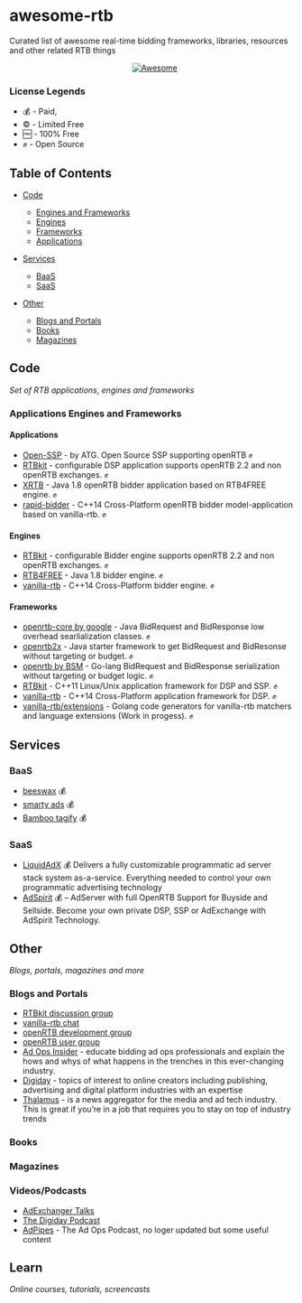 # awesome-rtb
Curated list of awesome real-time bidding frameworks, libraries, resources and other related RTB things


<p align="center">
    <a href="https://github.com/sindresorhus/awesome"><img src="https://cdn.rawgit.com/sindresorhus/awesome/d7305f38d29fed78fa85652e3a63e154dd8e8829/media/badge.svg" alt="Awesome"/></a>
</a>
</p>

### License Legends

- 💰 - Paid,
- ©️ - Limited Free
- 🆓 - 100% Free
- ✊ - Open Source

## Table of Contents

- [Code](#code)
  - [Engines and Frameworks](#applications-engines-and-frameworks)
   - [Engines](#engines)
   - [Frameworks](#frameworks)
   - [Applications](#applications)
   
        
- [Services](#services)
  - [BaaS](#baas)
  - [SaaS](#saas)
- [Other](#other)
  - [Blogs and Portals](#blogs-and-portals)
  - [Books](#books)
  - [Magazines](#magazines)
  





Code
----
*Set of RTB applications, engines and frameworks*

### Applications Engines and Frameworks

#### Applications
* [Open-SSP](https://github.com/ad-tech-group/openssp) - by ATG. Open Source SSP supporting openRTB ✊
* [RTBkit](https://github.com/rtbkit) - configurable DSP application supports openRTB 2.2 and non openRTB exchanges. ✊
* [XRTB](https://github.com/benmfaul/XRTB) - Java 1.8 openRTB bidder application based on RTB4FREE engine. ✊
* [rapid-bidder](https://github.com/vanilla-rtb/rapid-bidder) - C++14 Cross-Platform openRTB bidder model-application based on vanilla-rtb. ✊

#### Engines
* [RTBkit](https://github.com/rtbkit) - configurable Bidder engine supports openRTB 2.2 and non openRTB exchanges. ✊
* [RTB4FREE](http://www.rtb4free.com/) - Java 1.8 bidder engine. ✊
* [vanilla-rtb](https://github.com/venediktov/vanilla-rtb) - C++14 Cross-Platform bidder engine. ✊


#### Frameworks
* [openrtb-core by google](https://github.com/google/openrtb) - Java BidRequest and BidResponse low overhead searlialization classes. ✊
* [openrtb2x](https://github.com/openrtb/openrtb2x) - Java starter framework to get BidRequest and BidResonse without targeting or budget. ✊
* [openrtb by BSM](https://github.com/bsm/openrtb) - Go-lang BidRequest and BidResponse serialization without targeting or budget logic. ✊
* [RTBkit](https://github.com/rtbkit) - C++11 Linux/Unix application framework for DSP and SSP. ✊
* [vanilla-rtb](https://github.com/venediktov/vanilla-rtb) - C++14 Cross-Platform application framework for DSP. ✊
* [vanilla-rtb/extensions](https://github.com/vanilla-rtb/extensions) - Golang code generators for vanilla-rtb matchers and language extensions (Work in progess). ✊


Services
-------

### BaaS
* [beeswax](https://www.beeswax.com/) 💰
* [smarty ads](https://smartyads.com/) 💰
* [Bamboo tagify](http://bamboo.taggify.net/) 💰
### SaaS
* [LiquidAdX](http://www.liquidadx.com) 💰
Delivers a fully customizable programmatic ad server stack system as-a-service. Everything needed to control your own programmatic advertising technology
* [AdSpirit](http://www.adspirit.com)  💰 – AdServer with full OpenRTB Support for Buyside and Sellside. Become your own private DSP, SSP or AdExchange with AdSpirit Technology.

Other
--------
*Blogs, portals, magazines and more*

### Blogs and Portals

* [RTBkit discussion group](https://groups.google.com/a/rtbkit.org/forum/#!forum/discuss)
* [vanilla-rtb chat](https://gitter.im/vanilla-rtb/Lobby?utm_source=badge&utm_medium=badge&utm_campaign=pr-badge&utm_content=badge)
* [openRTB development group](https://groups.google.com/forum/#!forum/openrtb-dev)
* [openRTB user group](https://groups.google.com/forum/#!forum/openrtb-user)
* [Ad Ops Insider](http://www.adopsinsider.com) - educate bidding ad ops professionals and explain the hows and whys of what happens in the trenches in this ever-changing industry.
* [Digiday](http://www.digiday.com) - topics of interest to online creators including publishing, advertising and digital platform industries with an expertise
* [Thalamus](http://www.thalamus.co) - is a news aggregator for the media and ad tech industry. This is great if you’re in a job that requires you to stay on top of industry trends

### Books


### Magazines


### Videos/Podcasts
* [AdExchanger Talks](https://itunes.apple.com/in/podcast/adexchanger/id1157719963?mt=2)
* [The Digiday Podcast](https://itunes.apple.com/in/podcast/the-digiday-podcast/id962605432?mt=2)
* [AdPipes](https://itunes.apple.com/in/podcast/the-ad-ops-podcast/id1065140357?mt=2]) - The Ad Ops Podcast, no loger updated but some useful content

Learn
-----
*Online courses, tutorials, screencasts*


